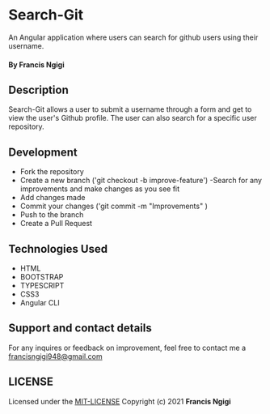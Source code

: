 # Search-Git
 An Angular application where users can search for github users using their username. 
#### By Francis Ngigi
## Description
Search-Git allows a user to submit a username through a form and get to view the user's Github profile. The user can also search for a specific user repository.

## Development
- Fork the repository
- Create a new branch ('git checkout -b improve-feature')
-Search for any improvements and make changes as you see fit
- Add changes made
- Commit your changes ('git commit -m "Improvements" )
- Push to the branch
- Create a Pull Request
## Technologies Used

* HTML
* BOOTSTRAP
* TYPESCRIPT
* CSS3
* Angular CLI
## Support and contact details

For any inquires or feedback on improvement, feel free to contact me a francisngigi948@gmail.com

## LICENSE
Licensed under the [MIT-LICENSE](LICENSE.txt)
    Copyright (c) 2021 **Francis Ngigi**